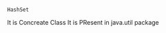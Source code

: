                                                                                         HashSet
It is Concreate Class 
It is PResent in java.util package
